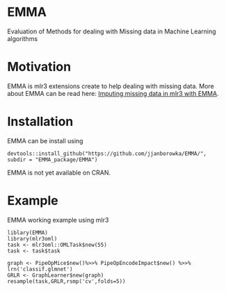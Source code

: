 # EMMA
Evaluation of Methods for dealing with Missing data in Machine Learning algorithms

# Motivation 
EMMA is mlr3 extensions create to help dealing with missing data. More about EMMA can be read here: [Imputing missing data in mlr3 with EMMA](https://medium.com/responsibleml/imputing-missing-data-with-emma-ed4cbc27510c). 

# Installation 
EMMA can be install using 
```
devtools::install_github("https://github.com/jjanborowka/EMMA/", subdir = "EMMA_package/EMMA")
```
EMMA is not yet available on CRAN. 

# Example
EMMA working example using mlr3 
``` 
liblary(EMMA)
library(mlr3oml)
task <- mlr3oml::OMLTask$new(55)
task <- task$task

graph <- PipeOpMice$new()%>>% PipeOpEncodeImpact$new() %>>% lrn('classif.glmnet')
GRLR <- GraphLearner$new(graph)
resample(task,GRLR,rsmp('cv',folds=5))
```
